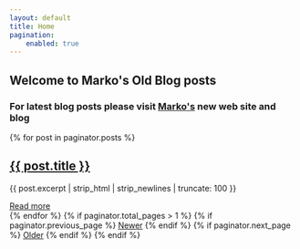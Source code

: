 ```yaml
---
layout: default
title: Home
pagination:
    enabled: true
---
```

<h2>Welcome to Marko's Old Blog posts</h2>
<h3>For latest blog posts please visit <a href="https://idzan.eu" target="_blank">Marko's</a> new web site and blog</h3>

{% for post in paginator.posts %}
<div class="grid">
<h2><a href="{{ post.url }}">{{ post.title }}</a></h2>
<p>{{ post.excerpt | strip_html | strip_newlines | truncate: 100 }}</p>
<a href="{{ post.url }}">Read more</a>
</div>
{% endfor %}
{% if paginator.total_pages > 1 %}
{% if paginator.previous_page %}
<a href="{{ paginator.previous_page_path | prepend: site.baseurl }}" class="btn paginator left">Newer</a>
{% endif %}
{% if paginator.next_page %}
<a href="{{ paginator.next_page_path | prepend: site.baseurl }}" class="btn paginator medium">Older</a>
{% endif %}
{% endif %}